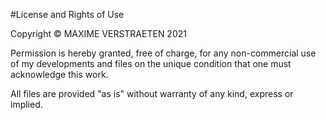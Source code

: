 #License and Rights of Use

Copyright © MAXIME VERSTRAETEN 2021

Permission is hereby granted, free of charge, for any non-commercial use of my developments and files on the unique condition that one must acknowledge this work.

All files are provided "as is" without warranty of any kind, express or implied.